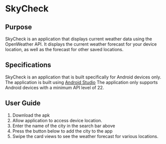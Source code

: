 # SkyCheck

## Purpose
SkyCheck is an application that displays current weather data using the OpenWeather API. It displays the current weather forecast for your device location, as well as the forecast for other saved locations.

## Specifications
SkyCheck is an application that is built specifically for Android devices only.
The application is built using [Android Studio](https://developer.android.com/studio)
The application only supports Android devices with a minimum API level of 22.

## User Guide
1. Download the apk
2. Allow application to access device location.
3. Enter the name of the city in the search bar above
4. Press the button below to add the city to the app
5. Swipe the card views to see the weather forecast for various locations.
